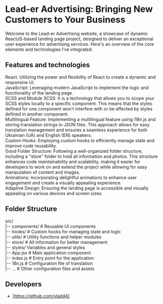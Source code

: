 # Lead-er Advertising: Bringing New Customers to Your Business

Welcome to the Lead-er Advertising website, a showcase of dynamic ReactJS-based landing page project, designed to deliver an exceptional user experience for advertising services. Here's an overview of the core elements and technologies I've integrated:

## Features and technologies

React: Utilizing the power and flexibility of React to create a dynamic and responsive UI.<br>
JavaScript: Leveraging modern JavaScript to implement the logic and functionality of the landing page.<br>
SCSS and Module SCSS: It is a technology that allows you to scope your SCSS styles locally to a specific component. This means that the styles defined for one component won't interfere with or be affected by styles defined in another component.<br>
Multilingual Feature: Implementing a multilingual feature using i18n.js and storing translation strings in JSON files. This approach allows for easy translation management and ensures a seamless experience for both Ukrainian (UA) and English (EN) speakers.<br>
Custom Hooks: Employing custom hooks to efficiently manage state and improve code reusability.<br>
Good Folder Structure: Following a well-organized folder structure, including a "store" folder to hold all information and photos. This structure enhances code maintainability and scalability, making it easier for developers to work on and extend the project while allowing for easy manipulation of content and images.<br>
Animations: Incorporating delightful animations to enhance user engagement and create a visually appealing experience.<br>
Adaptive Design: Ensuring the landing page is accessible and visually appealing on various devices and screen sizes.<br>

## Folder Structure

src/<br>
|-- components/ # Reusable UI components<br>
|-- hooks/ # Custom hooks for managing state and logic<br>
|-- utils/ # Utility functions and helper modules<br>
|-- store/ # All information for better management<br>
|-- styles/ Variables and general styles<br>
|-- App.jsx # Main application component<br>
|-- index.js # Entry point for the application<br>
|-- 18n.js # Configuration file of translation<br>
|-- ... # Other configuration files and assets<br>

## Developers

- [https://github.com/vladd4]
